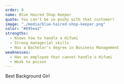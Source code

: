 ```yaml
---
order: 8
name: Blue Haired Shop Keeper
quote: You can't be so pushy with that customer!
image: "./media/blue-haired-shop-keeper.png"
color: "#695ea2"
strengths:
  - Knows how to handle a Hifumi
  - Strong managerial skills
  - Has a Bachelor's degree in Business Management
weaknesses:
  - Has an employee that cannot handle a Hifumi
  - Weak to poison
---
```


Best Background Girl
